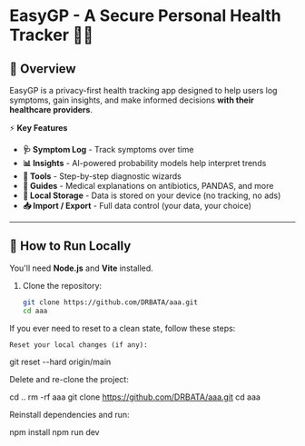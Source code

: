 # EasyGP - A Secure Personal Health Tracker 🏥🔬

## 🔹 Overview
EasyGP is a privacy-first health tracking app designed to help users log symptoms, gain insights, and make informed decisions **with their healthcare providers**.

⚡ **Key Features**
- **🩺 Symptom Log** - Track symptoms over time
- **📊 Insights** - AI-powered probability models help interpret trends
- **🔧 Tools** - Step-by-step diagnostic wizards
- **📖 Guides** - Medical explanations on antibiotics, PANDAS, and more
- **💾 Local Storage** - Data is stored on your device (no tracking, no ads)
- **📥 Import / Export** - Full data control (your data, your choice)

---

## **📌 How to Run Locally**
You'll need **Node.js** and **Vite** installed.

1. Clone the repository:

   ```bash
   git clone https://github.com/DRBATA/aaa.git
   cd aaa

If you ever need to reset to a clean state, follow these steps:

    Reset your local changes (if any):

git reset --hard origin/main

Delete and re-clone the project:

cd ..
rm -rf aaa
git clone https://github.com/DRBATA/aaa.git
cd aaa

Reinstall dependencies and run:

npm install
npm run dev